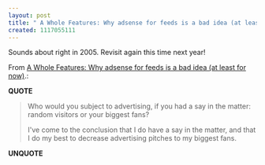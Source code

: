 ```yaml
---
layout: post
title: " A Whole Features: Why adsense for feeds is a bad idea (at least for now)"
created: 1117055111
---
```

<p>Sounds about right in 2005. Revisit again this time next year!</p><p>From <a href="http://a.wholelottanothing.org/features/2005/05/why_adsense_for.html">A Whole Features: Why adsense for feeds is a bad idea (at least for now)</a>.:</p>
<p><b>QUOTE</b></p><blockquote><p>Who would you subject to advertising, if you had a say in the matter: random visitors or your biggest fans?</p>

<p>I've come to the conclusion that I do have a say in the matter, and that I do my best to decrease advertising pitches to my biggest fans.</p></blockquote><p><b>UNQUOTE</b></p>



